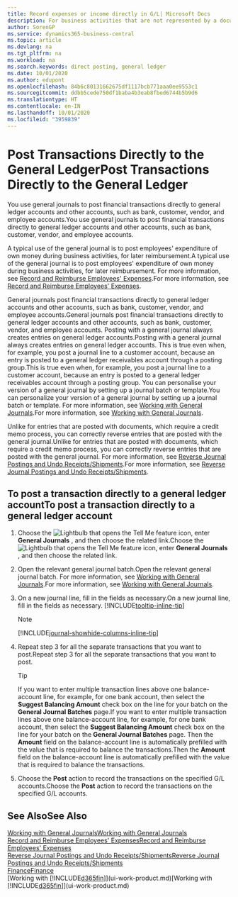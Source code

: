 ```yaml
---
title: Record expenses or income directly in G/L| Microsoft Docs
description: For business activities that are not represented by a document in, such as smaller expenses or cash receipts, you can create the related transactions by posting journal lines in the General Journal page.
author: SorenGP
ms.service: dynamics365-business-central
ms.topic: article
ms.devlang: na
ms.tgt_pltfrm: na
ms.workload: na
ms.search.keywords: direct posting, general ledger
ms.date: 10/01/2020
ms.author: edupont
ms.openlocfilehash: 84b6c80131662675df1117bcb771aaa0ee9553c1
ms.sourcegitcommit: ddbb5cede750df1baba4b3eab8fbed6744b5b9d6
ms.translationtype: HT
ms.contentlocale: en-IN
ms.lasthandoff: 10/01/2020
ms.locfileid: "3959839"
---
```

# <a name="post-transactions-directly-to-the-general-ledger"></a><span data-ttu-id="474ad-103">Post Transactions Directly to the General Ledger</span><span class="sxs-lookup"><span data-stu-id="474ad-103">Post Transactions Directly to the General Ledger</span></span>

<span data-ttu-id="474ad-104">You use general journals to post financial transactions directly to general ledger accounts and other accounts, such as bank, customer, vendor, and employee accounts.</span><span class="sxs-lookup"><span data-stu-id="474ad-104">You use general journals to post financial transactions directly to general ledger accounts and other accounts, such as bank, customer, vendor, and employee accounts.</span></span>  

<span data-ttu-id="474ad-105">A typical use of the general journal is to post employees' expenditure of own money during business activities, for later reimbursement.</span><span class="sxs-lookup"><span data-stu-id="474ad-105">A typical use of the general journal is to post employees' expenditure of own money during business activities, for later reimbursement.</span></span> <span data-ttu-id="474ad-106">For more information, see [Record and Reimburse Employees' Expenses](finance-how-record-reimburse-employee-expenses.md).</span><span class="sxs-lookup"><span data-stu-id="474ad-106">For more information, see [Record and Reimburse Employees' Expenses](finance-how-record-reimburse-employee-expenses.md).</span></span>

<span data-ttu-id="474ad-107">General journals post financial transactions directly to general ledger accounts and other accounts, such as bank, customer, vendor, and employee accounts.</span><span class="sxs-lookup"><span data-stu-id="474ad-107">General journals post financial transactions directly to general ledger accounts and other accounts, such as bank, customer, vendor, and employee accounts.</span></span> <span data-ttu-id="474ad-108">Posting with a general journal always creates entries on general ledger accounts.</span><span class="sxs-lookup"><span data-stu-id="474ad-108">Posting with a general journal always creates entries on general ledger accounts.</span></span> <span data-ttu-id="474ad-109">This is true even when, for example, you post a journal line to a customer account, because an entry is posted to a general ledger receivables account through a posting group.</span><span class="sxs-lookup"><span data-stu-id="474ad-109">This is true even when, for example, you post a journal line to a customer account, because an entry is posted to a general ledger receivables account through a posting group.</span></span> <span data-ttu-id="474ad-110">You can personalise your version of a general journal by setting up a journal batch or template.</span><span class="sxs-lookup"><span data-stu-id="474ad-110">You can personalize your version of a general journal by setting up a journal batch or template.</span></span> <span data-ttu-id="474ad-111">For more information, see [Working with General Journals](ui-work-general-journals.md).</span><span class="sxs-lookup"><span data-stu-id="474ad-111">For more information, see [Working with General Journals](ui-work-general-journals.md).</span></span>

<span data-ttu-id="474ad-112">Unlike for entries that are posted with documents, which require a credit memo process, you can correctly reverse entries that are posted with the general journal.</span><span class="sxs-lookup"><span data-stu-id="474ad-112">Unlike for entries that are posted with documents, which require a credit memo process, you can correctly reverse entries that are posted with the general journal.</span></span> <span data-ttu-id="474ad-113">For more information, see [Reverse Journal Postings and Undo Receipts/Shipments](finance-how-reverse-journal-posting.md).</span><span class="sxs-lookup"><span data-stu-id="474ad-113">For more information, see [Reverse Journal Postings and Undo Receipts/Shipments](finance-how-reverse-journal-posting.md).</span></span>

## <a name="to-post-a-transaction-directly-to-a-general-ledger-account"></a><span data-ttu-id="474ad-114">To post a transaction directly to a general ledger account</span><span class="sxs-lookup"><span data-stu-id="474ad-114">To post a transaction directly to a general ledger account</span></span>

1. <span data-ttu-id="474ad-115">Choose the ![Lightbulb that opens the Tell Me feature](media/ui-search/search_small.png "Tell me what you want to do") icon, enter **General Journals** , and then choose the related link.</span><span class="sxs-lookup"><span data-stu-id="474ad-115">Choose the ![Lightbulb that opens the Tell Me feature](media/ui-search/search_small.png "Tell me what you want to do") icon, enter **General Journals** , and then choose the related link.</span></span>
2. <span data-ttu-id="474ad-116">Open the relevant general journal batch.</span><span class="sxs-lookup"><span data-stu-id="474ad-116">Open the relevant general journal batch.</span></span> <span data-ttu-id="474ad-117">For more information, see [Working with General Journals](ui-work-general-journals.md).</span><span class="sxs-lookup"><span data-stu-id="474ad-117">For more information, see [Working with General Journals](ui-work-general-journals.md).</span></span>
3. <span data-ttu-id="474ad-118">On a new journal line, fill in the fields as necessary.</span><span class="sxs-lookup"><span data-stu-id="474ad-118">On a new journal line, fill in the fields as necessary.</span></span> [!INCLUDE[tooltip-inline-tip](includes/tooltip-inline-tip_md.md)]    

    > [!NOTE]
    > [!INCLUDE[journal-showhide-columns-inline-tip](includes/journal-showhide-columns-inline-tip.md)]
4. <span data-ttu-id="474ad-119">Repeat step 3 for all the separate transactions that you want to post.</span><span class="sxs-lookup"><span data-stu-id="474ad-119">Repeat step 3 for all the separate transactions that you want to post.</span></span>

    > [!TIP]  
    > <span data-ttu-id="474ad-120">If you want to enter multiple transaction lines above one balance-account line, for example, for one bank account, then select the **Suggest Balancing Amount** check box on the line for your batch on the **General Journal Batches** page.</span><span class="sxs-lookup"><span data-stu-id="474ad-120">If you want to enter multiple transaction lines above one balance-account line, for example, for one bank account, then select the **Suggest Balancing Amount** check box on the line for your batch on the **General Journal Batches** page.</span></span> <span data-ttu-id="474ad-121">Then the **Amount** field on the balance-account line is automatically prefilled with the value that is required to balance the transactions.</span><span class="sxs-lookup"><span data-stu-id="474ad-121">Then the **Amount** field on the balance-account line is automatically prefilled with the value that is required to balance the transactions.</span></span>
5. <span data-ttu-id="474ad-122">Choose the **Post** action to record the transactions on the specified G/L accounts.</span><span class="sxs-lookup"><span data-stu-id="474ad-122">Choose the **Post** action to record the transactions on the specified G/L accounts.</span></span>

## <a name="see-also"></a><span data-ttu-id="474ad-123">See Also</span><span class="sxs-lookup"><span data-stu-id="474ad-123">See Also</span></span>

[<span data-ttu-id="474ad-124">Working with General Journals</span><span class="sxs-lookup"><span data-stu-id="474ad-124">Working with General Journals</span></span>](ui-work-general-journals.md)  
[<span data-ttu-id="474ad-125">Record and Reimburse Employees' Expenses</span><span class="sxs-lookup"><span data-stu-id="474ad-125">Record and Reimburse Employees' Expenses</span></span>](finance-how-record-reimburse-employee-expenses.md)  
[<span data-ttu-id="474ad-126">Reverse Journal Postings and Undo Receipts/Shipments</span><span class="sxs-lookup"><span data-stu-id="474ad-126">Reverse Journal Postings and Undo Receipts/Shipments</span></span>](finance-how-reverse-journal-posting.md)  
[<span data-ttu-id="474ad-127">Finance</span><span class="sxs-lookup"><span data-stu-id="474ad-127">Finance</span></span>](finance.md)  
<span data-ttu-id="474ad-128">[Working with [!INCLUDE[d365fin](includes/d365fin_md.md)]](ui-work-product.md)</span><span class="sxs-lookup"><span data-stu-id="474ad-128">[Working with [!INCLUDE[d365fin](includes/d365fin_md.md)]](ui-work-product.md)</span></span>  
